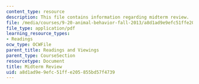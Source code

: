 ```yaml
---
content_type: resource
description: This file contains information regarding midterm review.
file: /media/courses/9-20-animal-behavior-fall-2013/a8d1ad9e9efc51ffe205855bd57f4739_MIT9_20F13_Mdtm_rvw_Qs.pdf
file_type: application/pdf
learning_resource_types:
- Readings
ocw_type: OCWFile
parent_title: Readings and Viewings
parent_type: CourseSection
resourcetype: Document
title: Midterm Review
uid: a8d1ad9e-9efc-51ff-e205-855bd57f4739
---
```

